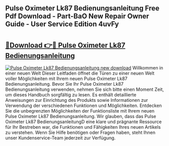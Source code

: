 ## Pulse Oximeter Lk87 Bedienungsanleitung Free Pdf Download - Part-BaO New Repair Owner Guide - User Service Edition 4uvFy

# <h2><a href="http://df4i6l.blite.top/?on=Pulse+Oximeter+Lk87+Bedienungsanleitung">🔗Download 👉🔴 Pulse Oximeter Lk87 Bedienungsanleitung</a></h2>

[![Pulse Oximeter Lk87 Bedienungsanleitung new download](https://i.imgur.com/lujVjoI.png)](http://df4i6l.blite.top/?on=Pulse+Oximeter+Lk87+Bedienungsanleitung)
Willkommen in einer neuen Welt Dieser Leitfaden öffnet die Türen zu einer neuen Welt voller Möglichkeiten mit Ihrem neuen Pulse Oximeter Lk87 Bedienungsanleitung. Bevor Sie Ihr Pulse Oximeter Lk87 Bedienungsanleitung verwenden, nehmen Sie sich bitte einen Moment Zeit, um dieses Handbuch sorgfältig zu lesen. Es enthält detaillierte Anweisungen zur Einrichtung des Produkts sowie Informationen zur Verwendung der verschiedenen Funktionen und Möglichkeiten. Entdecken Sie die unbegrenzten Möglichkeiten der Funktionsliste mit Ihrem neuen Pulse Oximeter Lk87 Bedienungsanleitung. Wir glauben, dass das Pulse Oximeter Lk87 BedienungsanleitungD eine klare und prägnante Ressource für Ihr Bestreben war, die Funktionen und Fähigkeiten Ihres neuen Artikels zu verstehen. Wenn Sie Hilfe benötigen oder Fragen haben, steht Ihnen unser Kundenservice-Team jederzeit zur Verfügung.
